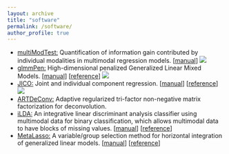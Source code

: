 ```yaml
---
layout: archive
title: "software"
permalink: /software/
author_profile: true
---
```

- [multiModTest:](https://cran.r-project.org/web/packages/multiModTest/index.html) Quantification of information gain
  contributed by individual modalities in multimodal regression
  models. [[manual](https://cran.r-project.org/web/packages/multiModTest/multiModTest.pdf)]
  [![](https://cranlogs.r-pkg.org/badges/grand-total/multiModTest)](https://cran.r-project.org/package=multiModTest)
- [glmmPen:](https://cran.r-project.org/web/packages/glmmPen/index.html) High-dimensional penalized Generalized Linear
Mixed Models. [[manual](https://cran.r-project.org/web/packages/glmmPen/glmmPen.pdf)]
[[reference](../files/publication/RJournal2023.pdf)]
[![](https://cranlogs.r-pkg.org/badges/grand-total/glmmPen)](https://cran.r-project.org/package=glmmPen)
- [JICO:](https://cran.r-project.org/web/packages/JICO/index.html) Joint and individual component
regression. [[manual](https://cran.r-project.org/web/packages/JICO/JICO.pdf)]
[[reference](https://arxiv.org/pdf/2209.12388.pdf)]
[![](https://cranlogs.r-pkg.org/badges/grand-total/JICO)](https://cran.r-project.org/package=JICO) 
- [ARTDeConv:](https://github.com/gr8lawrence/ARTDeConv) Adaptive regularized tri-factor non-negative matrix factorization
for deconvolution. 
- [iLDA:](../files/software/iLDA_0.1.0.tar.gz) An integrative linear discriminant analysis classifier using multimodal
data for binary classification, which allows multimodal data to have blocks of missing
values. [[manual](../files/software/iLDA.pdf)] [[reference](../files/publication/Biometrika2018_2.pdf)]
- [MetaLasso:](../files/software/MetaLasso_0.1.0.tar.gz) A variable/group selection method for horizontal integration of
generalized linear models. [[manual](../files/software/MetaLasso.pdf)]
[[reference](../files/publication/Biometrics2014.pdf)]

